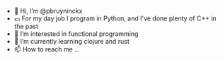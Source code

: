 - 👋 Hi, I’m @pbruyninckx
- 💷 For my day job I program in Python, and I've done plenty of C++ in the past
- 👀 I’m interested in functional programming
- 🌱 I’m currently learning clojure and rust
- 📫 How to reach me ...

<!---
pbruyninckx/pbruyninckx is a ✨ special ✨ repository because its `README.md` (this file) appears on your GitHub profile.
You can click the Preview link to take a look at your changes.
--->
